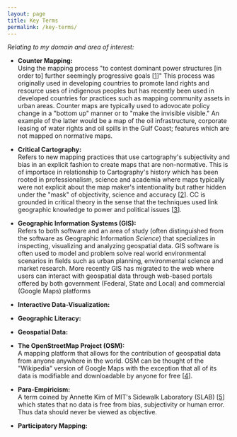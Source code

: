 ```yaml
---
layout: page
title: Key Terms 
permalink: /key-terms/
---
```

*Relating to my domain and area of interest:*

- **Counter Mapping:**  
Using the mapping process "to contest dominant power structures [in order to] further seemingly progressive goals [[1][1]]" This process was originally used in developing countries to promote land rights and resource uses of indigenous peoples but has recently been used in developed countries for practices such as mapping community assets in urban areas.  Counter maps are typically used to adovocate policy change in a "bottom up" manner or to "make the invisible visible." An example of the latter would be a map of the oil infrastructure, corporate leasing of water rights and oil spills in the Gulf Coast; features which are not mapped on normative maps. 

- **Critical Cartography:**  
Refers to new mapping practices that use cartography's subjectivity and bias in an explicit fashion to create maps that are non-normative. This is of importace in relationship to Cartography's history which has been rooted in professionalism, science and academia where maps typically were not explicit about the map maker's intentionality but rather hidden under the "mask" of objectivity, science and accuracy [[2][2]]. CC is grounded in critical theory in the sense that the techniques used link geographic knowledge to power and political issues [[3][3]]. 

- **Geographic Information Systems (GIS):**  
Refers to both software and an area of study (often distinguished from the software as Geographic Information *Science*) that specializes in inspecting, visualizing and analyzing geospatial data. GIS software is often used to model and problem solve real world environmental scenarios in fields such as urban planning, environmental science and market research. More recently GIS has migrated to the web where users can interact with geospatial data through web-based portals offered by both government (Federal, State and Local) and commercial (Google Maps) platforms

- **Interactive Data-Visualization:**  

- **Geographic Literacy:**  

- **Geospatial Data:**  

- **The OpenStreetMap Project (OSM):**  
A mapping platform that allows for the contribution of geospatial data from anyone anywhere in the world. OSM can be thought of the "Wikipedia" version of Google Maps with the exception that all of its data is modifiable and downloadable by anyone for free [[4][4]].

- **Para-Empiricism:**  
A term coined by Annette Kim of MIT's Sidewalk Laboratory (SLAB) [[5][5]] which states that no data is free from bias, subjectivity or human error. Thus data should never be viewed as objective.

- **Participatory Mapping:**  

[1]: http://en.wikipedia.org/wiki/Counter-mapping#cite_note-1
[2]: http://www.goodreads.com/book/show/1042943.The_Power_of_Maps
[3]: http://en.wikipedia.org/wiki/Critical_cartography
[4]: http://www.openstreetmap.org/about
[5]: http://slab.scripts.mit.edu/wp/